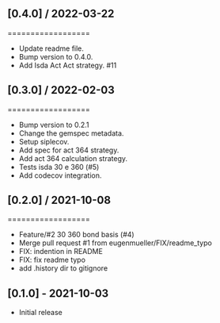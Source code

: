 
## [0.4.0] / 2022-03-22
==================

  * Update readme file.
  * Bump version to 0.4.0.
  * Add Isda Act Act strategy. #11

## [0.3.0] / 2022-02-03
==================

  * Bump version to 0.2.1
  * Change the gemspec metadata.
  * Setup siplecov.
  * Add spec for act 364 strategy.
  * Add act 364 calculation strategy.
  * Tests isda 30 e 360 (#5)
  * Add codecov integration.

## [0.2.0] / 2021-10-08
==================

  * Feature/#2 30 360 bond basis (#4)
  * Merge pull request #1 from eugenmueller/FIX/readme_typo
  * FIX: indention in README
  * FIX: fix readme typo
  * add .history dir to gitignore

## [0.1.0] - 2021-10-03

- Initial release

